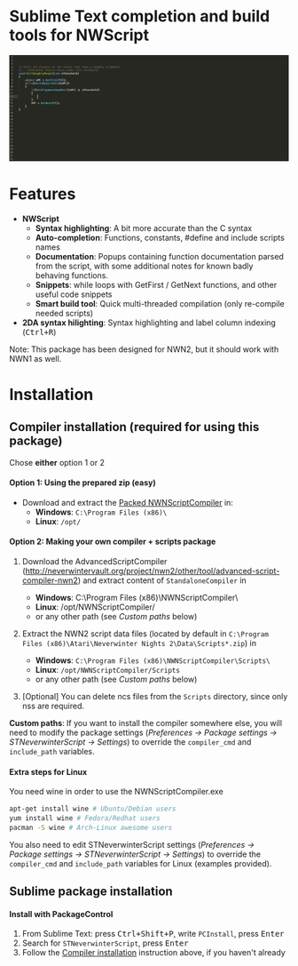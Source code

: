 # Sublime Text completion and build tools for NWScript

![animated demo](messages/demo.gif)

# Features

- **NWScript**
    + **Syntax highlighting**: A bit more accurate than the C syntax
    + **Auto-completion**: Functions, constants, #define and include scripts
      names
    + **Documentation**: Popups containing function documentation parsed from
      the script, with some additional notes for known badly behaving
      functions.
    + **Snippets**: while loops with GetFirst / GetNext functions, and other
      useful code snippets
    + **Smart build tool**: Quick multi-threaded compilation (only re-compile
      needed scripts)
- **2DA syntax hilighting**: Syntax highlighting and label column indexing
  (<kbd>Ctrl+R</kbd>)

Note: This package has been designed for NWN2, but it should work with NWN1 as
well.

# Installation

## Compiler installation (required for using this package)

Chose **either** option 1 or 2

#### Option 1: Using the prepared zip (easy)
- Download and extract the [Packed
  NWNScriptCompiler](https://github.com/CromFr/STNeverwinterScript/releases/download/NWNScriptCompiler140705/NWNScriptCompiler.zip)
  in:
    - **Windows**: `C:\Program Files (x86)\`
    - **Linux**: `/opt/`


#### Option 2: Making your own compiler + scripts package

1. Download the AdvancedScriptCompiler
  (http://neverwintervault.org/project/nwn2/other/tool/advanced-script-compiler-nwn2)
  and extract content of `StandaloneCompiler` in
    + **Windows**: C:\Program Files (x86)\NWNScriptCompiler\
    + **Linux**: /opt/NWNScriptCompiler/
    + or any other path (see _Custom paths_ below)

2. Extract the NWN2 script data files (located by default in `C:\Program Files
  (x86)\Atari\Neverwinter Nights 2\Data\Scripts*.zip`) in
    - **Windows**: `C:\Program Files (x86)\NWNScriptCompiler\Scripts\`
    - **Linux**: `/opt/NWNScriptCompiler/Scripts`
    + or any other path (see _Custom paths_ below)

3. [Optional] You can delete ncs files from the `Scripts` directory, since only
   nss are required.

**Custom paths**: If you want to install the compiler somewhere else, you will
need to modify the package settings (_Preferences -> Package settings ->
STNeverwinterScript -> Settings_) to override the `compiler_cmd` and
`include_path` variables.

#### Extra steps for Linux
You need wine in order to use the NWNScriptCompiler.exe
```bash
apt-get install wine # Ubuntu/Debian users
yum install wine # Fedora/Redhat users
pacman -S wine # Arch-Linux awesome users
```

You also need to edit STNeverwinterScript settings (_Preferences -> Package
settings -> STNeverwinterScript -> Settings_) to override the `compiler_cmd`
and `include_path` variables for Linux (examples provided).


## Sublime package installation

#### Install with PackageControl
1. From Sublime Text: press <kbd>Ctrl+Shift+P</kbd>, write `PCInstall`, press <kbd>Enter</kbd>
2. Search for `STNeverwinterScript`, press <kbd>Enter</kbd>
3. Follow the [Compiler installation](#Compiler-installation) instruction
  above, if you haven't already
